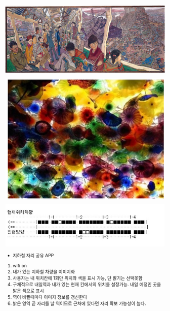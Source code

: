 
![을지로 순환선](../project_images/maincover.jpg?raw=true "Example Image")

![을지로 순환선 이미지화](../project_images/cover02.png?raw=true "Example Image")

![subway02](../project_images/subway02.jpg?raw=true "subway02")

- 지하철 자리 공유 APP

1. wifi on
2. 내가 있는 지하철 차량을 이미지화
3. 사용자는 내 위치칸에 1회만 위치와 색을 표시 가능, 단 밝기는 선택못함
4. 구체적으로 내일역과 내가 있는 현재 칸에서의 위치를 설정가능. 내일 예정인 곳을 밝은 색으로 표시
5. 역이 바뀔때마다 이미지 정보를 갱신한다
6. 밝은 영역 곧 자리를 날 역이므로 근처에 있다면 자리 확보 가능성이 높다.

 
